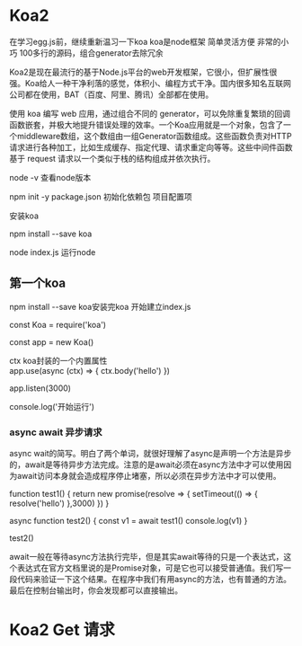 # Koa2

在学习egg.js前，继续重新温习一下koa
koa是node框架  简单灵活方便 非常的小巧 100多行的源码，组合generator去除冗余

Koa2是现在最流行的基于Node.js平台的web开发框架，它很小，但扩展性很强。Koa给人一种干净利落的感觉，体积小、编程方式干净。国内很多知名互联网公司都在使用，BAT（百度、阿里、腾讯）全部都在使用。

使用 koa 编写 web 应用，通过组合不同的 generator，可以免除重复繁琐的回调函数嵌套，并极大地提升错误处理的效率。一个Koa应用就是一个对象，包含了一个middleware数组，这个数组由一组Generator函数组成。这些函数负责对HTTP请求进行各种加工，比如生成缓存、指定代理、请求重定向等等。这些中间件函数基于 request 请求以一个类似于栈的结构组成并依次执行。

node -v  查看node版本

npm init -y package.json 初始化依赖包 项目配置项

安装koa

npm install --save koa

node index.js  运行node

## 第一个koa

npm install --save koa安装完koa 开始建立index.js

const Koa = require('koa')

const app = new Koa()


ctx  koa封装的一个内置属性  
app.use(async (ctx) => {
    ctx.body('hello')
})

app.listen(3000)

console.log('开始运行')

### async await  异步请求

async wait的简写。明白了两个单词，就很好理解了async是声明一个方法是异步的，await是等待异步方法完成。注意的是await必须在async方法中才可以使用因为await访问本身就会造成程序停止堵塞，所以必须在异步方法中才可以使用。

function test1() {
    return new promise(resolve => {
        setTimeout(() => {
            resolve('hello')
        },3000)
    })
}

async function test2() {
    const v1 = await test1()
    console.log(v1)
}

test2()

await一般在等待async方法执行完毕，但是其实await等待的只是一个表达式，这个表达式在官方文档里说的是Promise对象，可是它也可以接受普通值。我们写一段代码来验证一下这个结果。在程序中我们有用async的方法，也有普通的方法。最后在控制台输出时，你会发现都可以直接输出。

# Koa2 Get 请求
